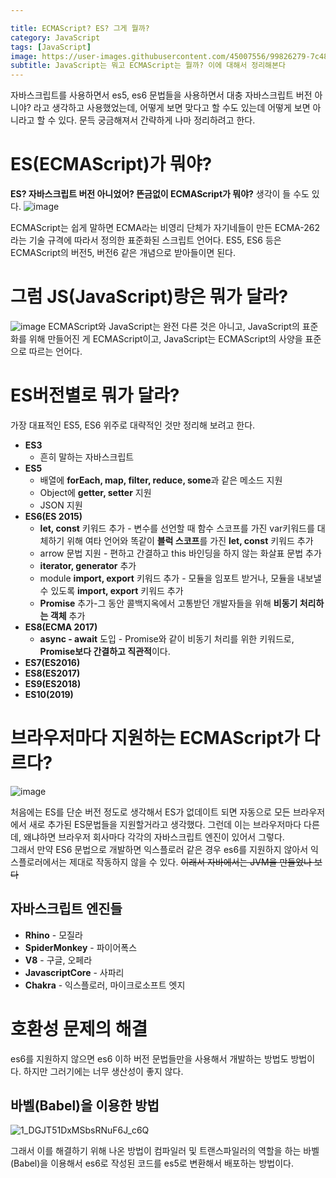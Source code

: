 ```yaml
---

title: ECMAScript? ES? 그게 뭘까?
category: JavaScript
tags: [JavaScript]
image: https://user-images.githubusercontent.com/45007556/99826279-7c48c080-2b9b-11eb-8cce-3c92f971c803.png
subtitle: JavaScript는 뭐고 ECMAScript는 뭘까? 이에 대해서 정리해본다
---
```

자바스크립트를 사용하면서 es5, es6 문법들을 사용하면서 대충 자바스크립트 버전 아니야? 라고 생각하고 사용했었는데, 어떻게 보면 맞다고 할 수도 있는데 어떻게 보면 아니라고 할 수 있다. 문득 궁금해져서 간략하게 나마 정리하려고 한다.

# ES(ECMAScript)가 뭐야?
**ES? 자바스크립트 버전 아니었어? 뜬금없이 ECMAScript가 뭐야?** 생각이 들 수도 있다. 
![image](https://user-images.githubusercontent.com/45007556/99825837-e7de5e00-2b9a-11eb-86cd-3fb684123ec0.png)

ECMAScript는 쉽게 말하면 ECMA라는 비영리 단체가 자기네들이 만든 ECMA-262라는 기술 규격에 따라서 정의한 표준화된 스크립트 언어다. ES5, ES6 등은 ECMAScript의 버전5, 버전6 같은 개념으로 받아들이면 된다.

# 그럼 JS(JavaScript)랑은 뭐가 달라?
![image](https://user-images.githubusercontent.com/45007556/99826279-7c48c080-2b9b-11eb-8cce-3c92f971c803.png)
ECMAScript와 JavaScript는 완전 다른 것은 아니고, JavaScript의 표준화를 위해 만들어진 게 ECMAScript이고, JavaScript는 ECMAScript의 사양을 표준으로 따르는 언어다.

# ES버전별로 뭐가 달라?
가장 대표적인 ES5, ES6 위주로 대략적인 것만 정리해 보려고 한다.
* **ES3**
  * 흔히 말하는 자바스크립트
* **ES5**
  * 배열에 **forEach, map, filter, reduce, some**과 같은 메소드 지원
  * Object에 **getter, setter** 지원
  * JSON 지원
* **ES6(ES 2015)**
  * **let, const** 키워드 추가 - 변수를 선언할 때 함수 스코프를 가진 var키워드를 대체하기 위해 여타 언어와 똑같이 **블럭 스코프**를 가진 **let, const** 키워드 추가
  * arrow 문법 지원 - 편하고 간결하고 this 바인딩을 하지 않는 화살표 문법 추가
  * **iterator, generator** 추가
  * module **import, export** 키워드 추가 - 모듈을 임포트 받거나, 모듈을 내보낼 수 있도록 **import, export** 키워드 추가
  * **Promise** 추가-그 동안 콜백지옥에서 고통받던 개발자들을 위해 **비동기 처리하는 객체** 추가
* **ES8(ECMA 2017)**
  * **async - await** 도입 - Promise와 같이 비동기 처리를 위한 키워드로, **Promise보다 간결하고 직관적**이다.
* **ES7(ES2016)**
* **ES8(ES2017)**
* **ES9(ES2018)**
* **ES10(2019)**
  
# 브라우저마다 지원하는 ECMAScript가 다르다?
![image](https://user-images.githubusercontent.com/45007556/99863269-b6888100-2be0-11eb-94d4-1613cf98b5eb.png)
  
처음에는 ES를 단순 버전 정도로 생각해서 ES가 없데이트 되면 자동으로 모든 브라우저에서 새로 추가된 ES문법들을 지원할거라고 생각했다.
그런데 이는 브라우저마다 다른데, 왜냐하면 브라우저 회사마다 각각의 자바스크립트 엔진이 있어서 그렇다.  
그래서 만약 ES6 문법으로 개발하면 익스플로러 같은 경우 es6를 지원하지 않아서 익스플로러에서는 제대로 작동하지 않을 수 있다.
~~이래서 자바에서는 JVM을 만들었나 보다~~
## 자바스크립트 엔진들
* **Rhino** - 모질라
* **SpiderMonkey** - 파이어폭스
* **V8** - 구글, 오페라
* **JavascriptCore** - 사파리
* **Chakra** - 익스플로러, 마이크로소프트 엣지

# 호환성 문제의 해결
es6를 지원하지 않으면 es6 이하 버전 문법들만을 사용해서 개발하는 방법도 방법이다. 하지만 그러기에는 너무 생산성이 좋지 않다.

## 바벨(Babel)을 이용한 방법
![1_DGJT51DxMSbsRNuF6J_c6Q](https://user-images.githubusercontent.com/45007556/99864982-e5572500-2be9-11eb-8d57-06e5cccaae37.jpeg)

그래서 이를 해결하기 위해 나온 방법이 컴파일러 및 트랜스파일러의 역할을 하는 바벨(Babel)을 이용해서 es6로 작성된 코드를 es5로 변환해서 배포하는 방법이다.